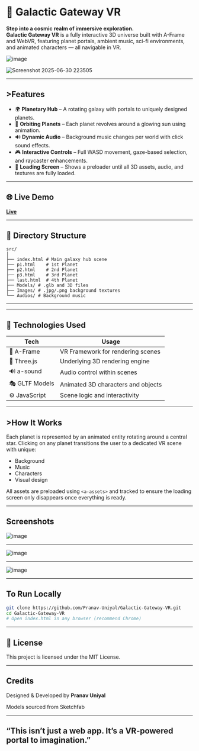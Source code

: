 # 🌌 Galactic Gateway VR

**Step into a cosmic realm of immersive exploration.**  
**Galactic Gateway VR** is a fully interactive 3D universe built with A-Frame and WebVR, featuring planet portals, ambient music, sci-fi environments, and animated characters — all navigable in VR.

![image](https://github.com/user-attachments/assets/e755f943-1112-4875-ba5c-b698312a914f)

![Screenshot 2025-06-30 223505](https://github.com/user-attachments/assets/58590c72-7b5d-4954-845e-52421cf16b3f)



---

## >Features

- 🌍 **Planetary Hub** – A rotating galaxy with portals to uniquely designed planets.
- 🔁 **Orbiting Planets** – Each planet revolves around a glowing sun using animation.
- 🔊 **Dynamic Audio** – Background music changes per world with click sound effects.
- 🎮 **Interactive Controls** – Full WASD movement, gaze-based selection, and raycaster enhancements.
- 🔄 **Loading Screen** – Shows a preloader until all 3D assets, audio, and textures are fully loaded.

---

## 🌐 Live Demo

**[Live](https://galactic-gateway-vr.netlify.app/)**

---

## 📂 Directory Structure
```
src/
│
├── index.html # Main galaxy hub scene
├── p1.html    # 1st Planet
├── p2.html    # 2nd Planet
├── p3.html    # 3rd Planet
├── last.html  # 4th Planet
├── Models/ # .glb and 3D files
├── Images/ # .jpg/.png background textures
└── Audios/ # Background music
```
---

---

## 🔧 Technologies Used

| Tech           | Usage                               |
|----------------|-------------------------------------|
| 💠 A-Frame     | VR Framework for rendering scenes   |
| 🎨 Three.js    | Underlying 3D rendering engine      |
| 🔊 a-sound     | Audio control within scenes         |
| 🎭 GLTF Models | Animated 3D characters and objects  |
| ⚙️ JavaScript  | Scene logic and interactivity       |

---

## >How It Works

Each planet is represented by an animated entity rotating around a central star. Clicking on any planet transitions the user to a dedicated VR scene with unique:

- Background
- Music
- Characters
- Visual design

All assets are preloaded using `<a-assets>` and tracked to ensure the loading screen only disappears once everything is ready.

---

##  Screenshots
![image](https://github.com/user-attachments/assets/9beb591e-3730-407f-8e35-982e854debb5)

---
![image](https://github.com/user-attachments/assets/487f16a9-d54f-4532-b7ff-b3d171d3c4ce)

---
![image](https://github.com/user-attachments/assets/f86a060f-bfef-4251-944a-5ebf13aca929)

---

##  To Run Locally

```bash
git clone https://github.com/Pranav-Uniyal/Galactic-Gateway-VR.git
cd Galactic-Gateway-VR
# Open index.html in any browser (recommend Chrome)
```
---

## 📜 License

This project is licensed under the MIT License.

---

## Credits

 Designed & Developed by **Pranav Uniyal**

 Models sourced from Sketchfab

 ---
 ## “This isn’t just a web app. It’s a VR-powered portal to imagination.”

